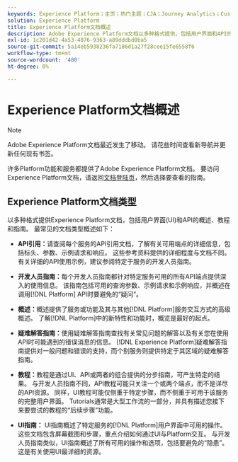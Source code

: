 ```yaml
---
keywords: Experience Platform；主页；热门主题；CJA；Journey Analytics；Customer Journey Analytics；活动编排；编排；Customer Journey；Journey；Journey Orchestration；功能；工作流
solution: Experience Platform
title: Experience Platform文档概述
description: Adobe Experience Platform文档以多种格式提供，包括用户界面和API的概述、教程和指南。 下面简要说明Experience Platform服务最常见的文档类型。
exl-id: 1c201d42-4a53-4076-9363-a89dddbd0ba5
source-git-commit: 5a14eb5938236fa7186d1a27f28cee15fe6558f6
workflow-type: tm+mt
source-wordcount: '480'
ht-degree: 0%

---
```


# Experience Platform文档概述

>[!NOTE]
>
>Adobe Experience Platform文档最近发生了移动。 请花些时间查看新导航并更新任何现有书签。

许多Platform功能和服务都提供了Adobe Experience Platform文档。 要访问Experience Platform文档，请返回[文档登陆页](https://experienceleague.adobe.com/docs/experience-platform.html)，然后选择要查看的指南。

## Experience Platform文档类型

以多种格式提供Experience Platform文档，包括用户界面(UI)和API的概述、教程和指南。 最常见的文档类型概述如下：

* **API引用：**&#x200B;请查阅每个服务的API引用文档，了解有关可用端点的详细信息，包括标头、参数、示例请求和响应。 这些参考资料提供的详细程度与文档不同。 有关详细的API使用示例，建议参阅特定于服务的开发人员指南。

* **开发人员指南：**&#x200B;每个开发人员指南都针对特定服务可用的所有API端点提供深入的使用信息。 该指南包括可用的查询参数、示例请求和示例响应，并概述在调用[!DNL Platform] API时要避免的“疑问”。

* **概述：**&#x200B;概述提供了服务或功能及其与其他[!DNL Platform]服务交互方式的高级概述。 了解[!DNL Platform]中的新特性和功能时，概览是最好的起点。

* **疑难解答指南：**&#x200B;使用疑难解答指南查找有关常见问题的解答以及有关您在使用API时可能遇到的错误消息的信息。 [!DNL Experience Platform]疑难解答指南提供对一般问题和错误的支持，而个别服务则提供特定于其区域的疑难解答指南。

* **教程：**&#x200B;教程是通过UI、API或两者的组合提供的分步指南，可产生特定的结果。 与开发人员指南不同，API教程可能只关注一个或两个端点，而不是详尽的API资源。 同样，UI教程可能仅侧重于特定步骤，而不侧重于可用于该服务的完整用户界面。 Tutorials通常是大型工作流的一部分，并具有描述您接下来要尝试的教程的“后续步骤”功能。

* **UI指南：** UI指南概述了特定服务的[!DNL Platform]用户界面中可用的操作。 这些文档包含屏幕截图和步骤，重点介绍如何通过UI与Platform交互。 与开发人员指南类似，UI指南概述了所有可用的操作和选项，包括要避免的“隐患”。 这是有关使用UI最详细的资源。
